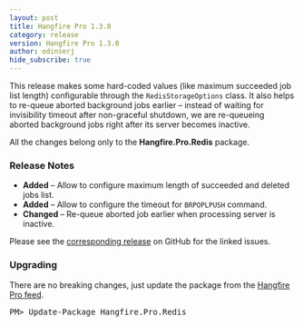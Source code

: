 ```yaml
---
layout: post
title: Hangfire Pro 1.3.0
category: release
version: Hangfire Pro 1.3.0
author: odinserj
hide_subscribe: true
---
```


This release makes some hard-coded values (like maximum succeeded job list length) configurable through the `RedisStorageOptions` class. It also helps to re-queue aborted background jobs earlier – instead of waiting for invisibility timeout after non-graceful shutdown, we are re-queueing aborted background jobs right after its server becomes inactive.

All the changes belong only to the **Hangfire.Pro.Redis** package.

### Release Notes	

* **Added** – Allow to configure maximum length of succeeded and deleted jobs list.
* **Added** – Allow to configure the timeout for `BRPOPLPUSH` command.
* **Changed** – Re-queue aborted job earlier when processing server is inactive.

Please see the [corresponding release](https://github.com/HangfireIO/Hangfire.Pro/releases/tag/v1.3.0) on GitHub for the linked issues.

### Upgrading

There are no breaking changes, just update the package from the [Hangfire Pro feed](/pro/downloads.html).

<pre class="nuget-install">PM> Update-Package Hangfire.Pro.Redis</pre>